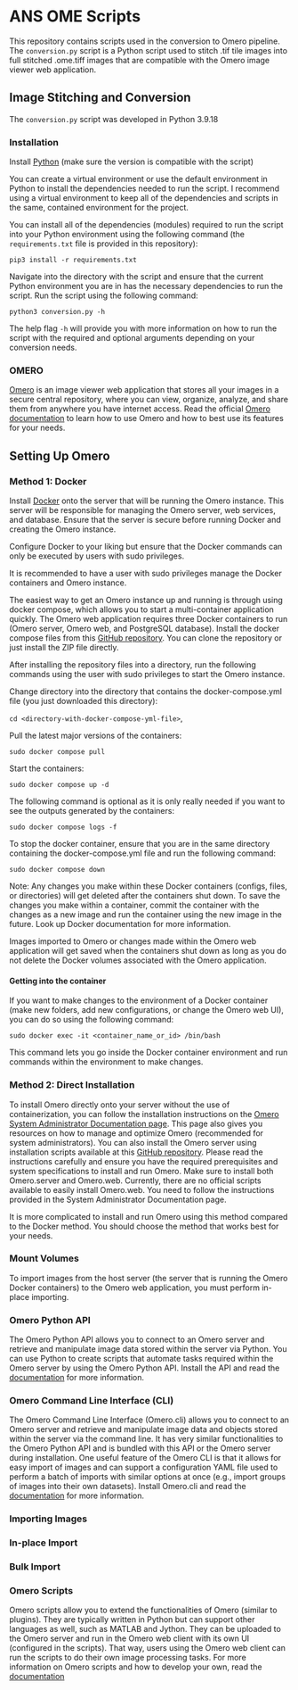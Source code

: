 # ANS OME Scripts

This repository contains scripts used in the conversion to Omero pipeline. The `conversion.py` script is a Python script used to stitch .tif tile images into full stitched .ome.tiff images that are compatible with the Omero image viewer web application.

## Image Stitching and Conversion

The `conversion.py` script was developed in Python 3.9.18

### Installation

Install [Python](https://www.python.org/downloads/) (make sure the version is compatible with the script)

You can create a virtual environment or use the default environment in Python to install the dependencies needed to run the script. I recommend using a virtual environment to keep all of the dependencies and scripts in the same, contained environment for the project.

You can install all of the dependencies (modules) required to run the script into your Python environment using the following command (the `requirements.txt` file is provided in this repository):

`pip3 install -r requirements.txt`

Navigate into the directory with the script and ensure that the current Python environment you are in has the necessary dependencies to run the script. Run the script using the following command:

`python3 conversion.py -h`

The help flag `-h` will provide you with more information on how to run the script with the required and optional arguments depending on your conversion needs.

### OMERO

[Omero](https://www.openmicroscopy.org/omero/) is an image viewer web application that stores all your images in a secure central repository, where you can view, organize, analyze, and share them from anywhere you have internet access. Read the official [Omero documentation](https://omero.readthedocs.io/en/stable/) to learn how to use Omero and how to best use its features for your needs.

## Setting Up Omero

### Method 1: Docker
Install [Docker](https://docs.docker.com/engine/install/) onto the server that will be running the Omero instance. This server will be responsible for managing the Omero server, web services, and database. Ensure that the server is secure before running Docker and creating the Omero instance. 

Configure Docker to your liking but ensure that the Docker commands can only be executed by users with sudo privileges.

It is recommended to have a user with sudo privileges manage the Docker containers and Omero instance.

The easiest way to get an Omero instance up and running is through using docker compose, which allows you to start a multi-container application quickly. The Omero web application requires three Docker containers to run (Omero server, Omero web, and PostgreSQL database). Install the docker compose files from this [GitHub repository](https://github.com/ome/docker-example-omero). You can clone the repository or just install the ZIP file directly. 

After installing the repository files into a directory, run the following commands using the user with sudo privileges to start the Omero instance.

Change directory into the directory that contains the docker-compose.yml file (you just downloaded this directory):

`cd <directory-with-docker-compose-yml-file>`,

Pull the latest major versions of the containers:

`sudo docker compose pull`

Start the containers:

`sudo docker compose up -d`

The following command is optional as it is only really needed if you want to see the outputs generated by the containers:

`sudo docker compose logs -f`

To stop the docker container, ensure that you are in the same directory containing the docker-compose.yml file and run the following command:

`sudo docker compose down`

Note: Any changes you make within these Docker containers (configs, files, or directories) will get deleted after the containers shut down. To save the changes you make within a container, commit the container with the changes as a new image and run the container using the new image in the future. Look up Docker documentation for more information.

Images imported to Omero or changes made within the Omero web application will get saved when the containers shut down as long as you do not delete the Docker volumes associated with the Omero application.

#### Getting into the container

If you want to make changes to the environment of a Docker container (make new folders, add new configurations, or change the Omero web UI), you can do so using the following command: 

`sudo docker exec -it <container_name_or_id> /bin/bash`

This command lets you go inside the Docker container environment and run commands within the environment to make changes.


### Method 2: Direct Installation

To install Omero directly onto your server without the use of containerization, you can follow the installation instructions on the [Omero System Administrator Documentation page](https://omero.readthedocs.io/en/stable/sysadmins/). This page also gives you resources on how to manage and optimize Omero (recommended for system administrators). You can also install the Omero server using installation scripts available at this [GitHub repository](https://github.com/ome/omero-install). Please read the instructions carefully and ensure you have the required prerequisites and system specifications to install and run Omero. Make sure to install both Omero.server and Omero.web. Currently, there are no official scripts available to easily install Omero.web. You need to follow the instructions provided in the System Administrator Documentation page.

It is more complicated to install and run Omero using this method compared to the Docker method. You should choose the method that works best for your needs.



### Mount Volumes

To import images from the host server (the server that is running the Omero Docker containers) to the Omero web application, you must perform in-place importing. 


### Omero Python API

The Omero Python API allows you to connect to an Omero server and retrieve and manipulate image data stored within the server via Python. You can use Python to create scripts that automate tasks required within the Omero server by using the Omero Python API. Install the API and read the [documentation](https://docs.openmicroscopy.org/omero/5.6.0/developers/Python.html) for more information.

### Omero Command Line Interface (CLI) 

The Omero Command Line Interface (Omero.cli) allows you to connect to an Omero server and retrieve and manipulate image data and objects stored within the server via the command line. It has very similar functionalities to the Omero Python API and is bundled with this API or the Omero server during installation. One useful feature of the Omero CLI is that it allows for easy import of images and can support a configuration YAML file used to perform a batch of imports with similar options at once (e.g., import groups of images into their own datasets). Install Omero.cli and read the [documentation](https://docs.openmicroscopy.org/omero/5.4.6/users/cli/index.html) for more information.

### Importing Images

### In-place Import

### Bulk Import

### Omero Scripts

Omero scripts allow you to extend the functionalities of Omero (similar to plugins). They are typically written in Python but can support other languages as well, such as MATLAB and Jython. They can be uploaded to the Omero server and run in the Omero web client with its own UI (configured in the scripts). That way, users using the Omero web client can run the scripts to do their own image processing tasks. For more information on Omero scripts and how to develop your own, read the [documentation](https://docs.openmicroscopy.org/omero/5.4.5/developers/scripts/index.html)







